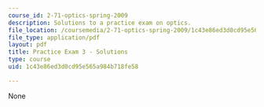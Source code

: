 ```yaml
---
course_id: 2-71-optics-spring-2009
description: Solutions to a practice exam on optics.
file_location: /coursemedia/2-71-optics-spring-2009/1c43e86ed3d0cd95e565a984b718fe58_MIT2_71S09_practice3_sol.pdf
file_type: application/pdf
layout: pdf
title: Practice Exam 3 - Solutions
type: course
uid: 1c43e86ed3d0cd95e565a984b718fe58

---
```

None